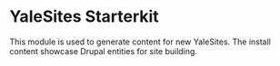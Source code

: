 # YaleSites Starterkit

This module is used to generate content for new YaleSites. The install content
showcase Drupal entities for site building.
